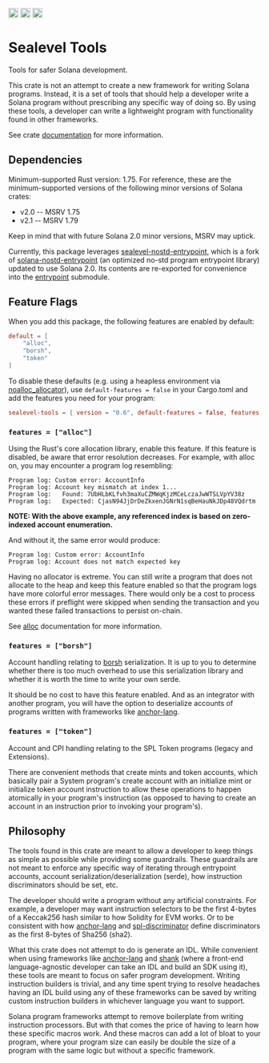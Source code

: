 [<img alt="license" src="https://img.shields.io/github/license/rtrombone/safer-solana?logo=github" height="20">](https://github.com/rtrombone/safer-solana/blob/main/LICENSE)
[<img alt="crates.io" src="https://img.shields.io/crates/v/sealevel-tools?logo=rust" height="20">](https://crates.io/crates/sealevel-tools)
[<img alt="docs.rs" src="https://img.shields.io/docsrs/sealevel-tools?logo=rust" height="20">](https://docs.rs/sealevel-tools)

# Sealevel Tools

Tools for safer Solana development.

This crate is not an attempt to create a new framework for writing Solana
programs. Instead, it is a set of tools that should help a developer write a
Solana program without prescribing any specific way of doing so. By using these
tools, a developer can write a lightweight program with functionality found in
other frameworks.

See crate [documentation] for more information.

## Dependencies

Minimum-supported Rust version: 1.75. For reference, these are the
minimum-supported versions of the following minor versions of Solana crates:
- v2.0 -- MSRV 1.75
- v2.1 -- MSRV 1.79

Keep in mind that with future Solana 2.0 minor versions, MSRV may uptick.

Currently, this package leverages [sealevel-nostd-entrypoint], which is a fork
of [solana-nostd-entrypoint] (an optimized no-std program entrypoint library)
updated to use Solana 2.0. Its contents are re-exported for convenience into the
[entrypoint] submodule.

## Feature Flags

When you add this package, the following features are enabled by default:
```toml
default = [
    "alloc",
    "borsh",
    "token"
]
```

To disable these defaults (e.g. using a heapless environment via
[noalloc_allocator]), use `default-features = false` in your Cargo.toml and add
the features you need for your program:
```toml
sealevel-tools = { version = "0.6", default-features = false, features = ["noalloc-default"] }
```

### `features = ["alloc"]`

Using the Rust's core allocation library, enable this feature. If this feature
is disabled, be aware that error resolution decreases. For example, with alloc
on, you may encounter a program log resembling:
```console
Program log: Custom error: AccountInfo
Program log: Account key mismatch at index 1...
Program log:   Found: 7UbHLbKLfvh3maXuCZMWqKjzMCeLczaJwWTSLVpYV38z
Program log:   Expected: CjasN94JjDrDeZkxenJGNrN1sqBeHauNkJDp48VQdrtm
```

**NOTE: With the above example, any referenced index is based on zero-indexed
account enumeration.**

And without it, the same error would produce:
```console
Program log: Custom error: AccountInfo
Program log: Account does not match expected key
```

Having no allocator is extreme. You can still write a program that does not
allocate to the heap and keep this feature enabled so that the program logs have
more colorful error messages. There would only be a cost to process these errors
if preflight were skipped when sending the transaction and you wanted these
failed transactions to persist on-chain.

See [alloc] documentation for more information.

### `features = ["borsh"]`

Account handling relating to [borsh] serialization. It is up to you to determine
whether there is too much overhead to use this serialization library and whether
it is worth the time to write your own serde.

It should be no cost to have this feature enabled. And as an integrator with
another program, you will have the option to deserialize accounts of programs
written with frameworks like [anchor-lang].

### `features = ["token"]`

Account and CPI handling relating to the SPL Token programs (legacy and
Extensions).

There are convenient methods that create mints and token accounts, which
basically pair a System program's create account with an initialize mint or
initialize token account instruction to allow these operations to happen
atomically in your program's instruction (as opposed to having to create an
account in an instruction prior to invoking your program's).

## Philosophy

The tools found in this crate are meant to allow a developer to keep things as
simple as possible while providing some guardrails. These guardrails are not
meant to enforce any specific way of iterating through entrypoint accounts,
account serialization/deserialization (serde), how instruction discriminators
should be set, etc.

The developer should write a program without any artificial constraints. For
example, a developer may want instruction selectors to be the first 4-bytes of a
Keccak256 hash similar to how Solidity for EVM works. Or to be consistent with
how [anchor-lang] and [spl-discriminator] define discriminators as the first
8-bytes of Sha256 (sha2).

What this crate does not attempt to do is generate an IDL. While convenient when
using frameworks like [anchor-lang] and [shank] (where a front-end
language-agnostic developer can take an IDL and build an SDK using it), these
tools are meant to focus on safer program development. Writing instruction
builders is trivial, and any time spent trying to resolve headaches having an
IDL build using any of these frameworks can be saved by writing custom
instruction builders in whichever language you want to support.

Solana program frameworks attempt to remove boilerplate from writing instruction
processors. But with that comes the price of having to learn how these specific
macros work. And these macros can add a lot of bloat to your program, where your
program size can easily be double the size of a program with the same logic but
without a specific framework.

[alloc]:  https://doc.rust-lang.org/alloc/
[anchor-lang]: https://crates.io/crates/anchor-lang/
[borsh]: https://crates.io/crates/borsh/
[documentation]: https://docs.rs/sealevel-tools/
[entrypoint]: https://docs.rs/sealevel-tools/latest/sealevel_tools/entrypoint/index.html
[noalloc_allocator]: https://docs.rs/sealevel-nostd-entrypoint/0.1.0/sealevel_nostd_entrypoint/macro.noalloc_allocator.html
[sealevel-nostd-entrypoint]: https://crates.io/crates/sealevel-nostd-entrypoint/
[solana-nostd-entrypoint]: https://crates.io/crates/solana-nostd-entrypoint/
[spl-discriminator]: https://crates.io/crates/spl-discriminator/
[shank]: https://crates.io/crates/shank/